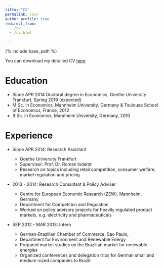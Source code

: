 ```yaml
---
title: "CV"
permalink: /cv/
author_profile: true
redirect_from:
  - /cv
  - /cv.html

---
```


{% include base_path %}


You can download my detailed CV [here](http://kotsche.github.io/files/CV_Homepage.pdf)


Education
======

* Since APR 2014 Doctoral degree in Economics, Goethe University Frankfurt, Spring 2019 (expected)
* M.Sc. in Economics, Mannheim University, Germany &
Toulouse School of Economics, France, 2012
* B.Sc. in Economics, Mannheim University, Germany, 2010

Experience
======
* Since  APR 2014: Research Assistant
  * Goethe University Frankfurt
  * Supervisor: Prof. Dr. Roman Inderst
  * Research on topics including retail competition, consumer welfare, market
    regulation and pricing


* 2013 - 2014: Research Consultant & Policy Adviser
  * Centre for European Economic Research (ZEW),
    Mannheim, Germany
  * Department for Competition and Regulation
  * Worked on policy advisory projects for heavily regulated product markets, e.g.
    electricity and pharmaceuticals

* SEP 2012 - MAR 2013: Intern
  * German-Brazilian Chamber of Commerce, Sao Paulo,
  * Department for Environment and Renewable Energy
  * Prepared market studies on the Brazilian market for renewable
energies
  * Organized conferences and delegation trips for German small and
medium-sized companies to Brazil